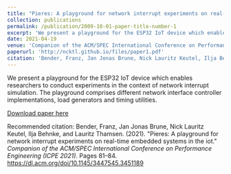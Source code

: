 ```yaml
---
title: "Pieres: A playground for network interrupt experiments on real-time embedded systems in the iot."
collection: publications
permalink: /publication/2009-10-01-paper-title-number-1
excerpt: 'We present a playground for the ESP32 IoT device which enables researchers to conduct experiments in the context of network interrupt simulation. The playground comprises different network interface controller implementations, load generators and timing utilities.'
date: 2021-04-19
venue: 'Companion of the ACM/SPEC International Conference on Performance Engineering (ICPE 2021)'
paperurl: 'http://ncktl.github.io/files/paper1.pdf'
citation: 'Bender, Franz, Jan Jonas Brune, Nick Lauritz Keutel, Ilja Behnke, and Lauritz Thamsen. (2021). &quot;Pieres: A playground for network interrupt experiments on real-time embedded systems in the iot.&quot; <i>Companion of the ACM/SPEC International Conference on Performance Engineering (ICPE 2021)</i>. Pages 81–84. https://dl.acm.org/doi/10.1145/3447545.3451189'
---
```

We present a playground for the ESP32 IoT device which enables researchers to conduct experiments in the context of network interrupt simulation. The playground comprises different network interface controller implementations, load generators and timing utilities.

[Download paper here](http://ncktl.github.io/files/paper1.pdf)

Recommended citation: Bender, Franz, Jan Jonas Brune, Nick Lauritz Keutel, Ilja Behnke, and Lauritz Thamsen. (2021). &quot;Pieres: A playground for network interrupt experiments on real-time embedded systems in the iot.&quot; <i>Companion of the ACM/SPEC International Conference on Performance Engineering (ICPE 2021)</i>. Pages 81–84. https://dl.acm.org/doi/10.1145/3447545.3451189